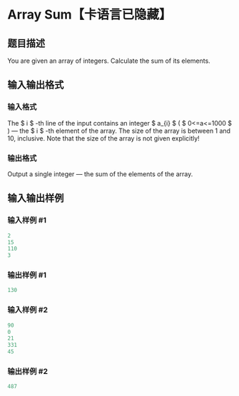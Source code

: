 # Array Sum【卡语言已隐藏】

## 题目描述

You are given an array of integers. Calculate the sum of its elements.

## 输入输出格式

### 输入格式

The $ i $ -th line of the input contains an integer $ a_{i} $ ( $ 0<=a<=1000 $ ) — the $ i $ -th element of the array. The size of the array is between 1 and 10, inclusive. Note that the size of the array is not given explicitly!

### 输出格式

Output a single integer — the sum of the elements of the array.

## 输入输出样例

### 输入样例 #1

```cpp
2
15
110
3

```
### 输出样例 #1

```cpp
130

```
### 输入样例 #2

```cpp
90
0
21
331
45

```
### 输出样例 #2

```cpp
487

```
